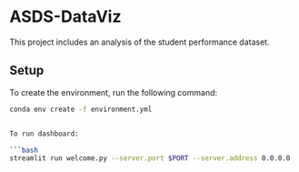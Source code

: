 # ASDS-DataViz

This project includes an analysis of the student performance dataset.

## Setup

To create the environment, run the following command:

```bash
conda env create -f environment.yml


To run dashboard:

```bash
streamlit run welcome.py --server.port $PORT --server.address 0.0.0.0

